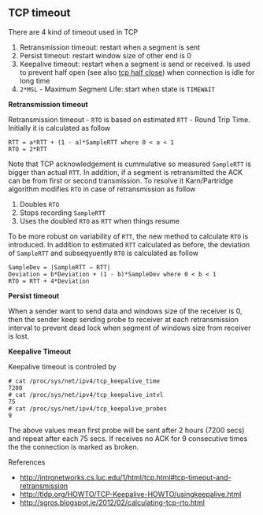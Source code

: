 ## TCP timeout

There are 4 kind of timeout used in TCP

1. Retransmission timeout: restart when a segment is sent
2. Persist timeout: restart window size of other end is 0
3. Keepalive timeout: restart when a segment is send or received. Is used to prevent half open (see also [tcp half close](tcp-half-close.md)) when connection is idle for long time
4. `2*MSL` - Maximum Segment Life: start when state is `TIMEWAIT`

**Retransmission timeout**

Retransmission timeout - `RTO` is based on estimated `RTT` - Round Trip Time. Initially it is calculated as follow

    RTT = a*RTT + (1 - a)*SampleRTT where 0 < a < 1
    RTO = 2*RTT

Note that TCP acknowledgement is cummulative so measured `SampleRTT` is bigger than actual `RTT`. In addition, if a segment is retransmitted the ACK can be from first or second transmission. To resolve it Karn/Partridge algorithm modifies `RTO` in case of retransmission as follow

1. Doubles `RTO`
2. Stops recording `SampleRTT`
3. Uses the doubled `RTO` as `RTT` when things resume

To be more robust on variability of `RTT`, the new method to calculate `RTO` is introduced. In addition to estimated `RTT` calculated as before, the deviation of `SampleRTT` and subseqyuently `RTO` is calculated as follow

    SampleDev = |SampleRTT − RTT|
    Deviation = b*Deviation + (1 - b)*SampleDev where 0 < b < 1
    RTO = RTT + 4*Deviation
 
**Persist timeout**

When a sender want to send data and windows size of the receiver is 0, then the sender keep sending probe to receiver at each retransmission interval to prevent dead lock when segment of windows size from receiver is lost.

**Keepalive Timeout**

Keepalive timeout is controled by

    # cat /proc/sys/net/ipv4/tcp_keepalive_time 
    7200
    # cat /proc/sys/net/ipv4/tcp_keepalive_intvl 
    75
    # cat /proc/sys/net/ipv4/tcp_keepalive_probes 
    9

The above values mean first probe will be sent after 2 hours (7200 secs) and repeat after each 75 secs. If receives no ACK for 9 consecutive times the the connection is marked as broken.

References

* http://intronetworks.cs.luc.edu/1/html/tcp.html#tcp-timeout-and-retransmission
* http://tldp.org/HOWTO/TCP-Keepalive-HOWTO/usingkeepalive.html
* http://sgros.blogspot.ie/2012/02/calculating-tcp-rto.html
